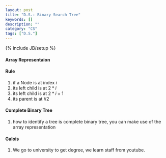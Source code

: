 ```yaml
---
layout: post
title: "D.S.: Binary Search Tree"
keywords: []
description: ""
category: "CS"
tags: ["D.S."]
---
```

{% include JB/setup %}


#### Array Representaion

#### Rule
1. if a Node is at index $i$
2. its left child is at $2*i$
3. its left child is at $2*i+1$
4. its parent is at $i/2$


#### Complete Binary Tree
1. how to identify a tree is complete binary tree, you can make use of the array
   representation
  

#### Galois
1. We go to university to get degree, we learn staff from youtube.


